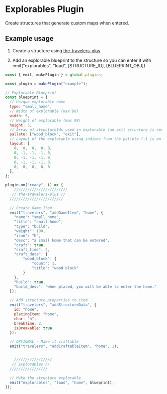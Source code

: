 # Explorables Plugin

Create structures that generate custom maps when entered.

## Example usage

1. Create a structure using [the-travelers-plus](https://github.com/LightningWB/the-travelers-plus)

2. Add an explorable blueprint to the structure so you can enter it with emit("explorables", "load", [STRUCTURE_ID], [BLUEPRINT_OBJ])

```js
const { emit, makePlugin } = global.plugins;

const plugin = makePlugin("example");

// Explorable Blueprint
const blueprint = {
  // Unique explorable name
  type: "small_home",
  // Width of explorable (max 98)
  width: 5,
  // Height of explorable (max 98)
  height: 5,
  // Array of structureIds used in explorable (an exit structure is required is you want to leave the explorable)
  pallete: ["wood_block", "exit"],
  // Layout of the explorable using indices from the pallete (-1 is an empty space)
  layout: [
    0,  0,  0,  0, 0,
    0, -1, -1, -1, 0,
    0, -1, -1, -1, 0,
    0, -1, -1, -1, 0,
    0,  0,  0,  0, 0
  ],
};

plugin.on("ready", () => {
    ////////////////////////
   // the-travelers-plus //
  ////////////////////////

  // Create Game Item
  emit("travelers", "addGameItem", "home", {
    "name": "small_home",
    "title": "small home",
    "type": "build",
    "weight": 100,
    "icon": "h",
    "desc": "a small home that can be entered",
    "craft": true,
    "craft_time": 2,
    "craft_data": {
        "wood_block": {
            "count": 1,
            "title": "wood block"
        }
    },
    "build": true,
    "build_desc": "when placed, you will be able to enter the home."
  });

  // Add structure properties to item
  emit("travelers", "addStructureData", {
    id: "home",
    placingItem: "home",
    char: "h",
    breakTime: 2,
    isBreakable: true
  });

  // OPTIONAL - Make it craftable
  emit("travelers", "addCraftableItem", "home", 1);


    /////////////////
   // Explorables //
  /////////////////

  // Make the structure explorable
  emit("explorables", "load", "home", blueprint);
});

```